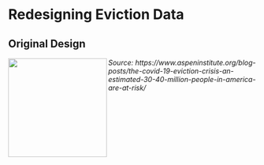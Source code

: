 <h1> Redesigning Eviction Data</h1>

<h2> Original Design </h2>

<img src="https://jgcrellin.github.io/portfolio/chart3_fsp.png" width ="200px" align="left"/>
<p> <i> Source: https://www.aspeninstitute.org/blog-posts/the-covid-19-eviction-crisis-an-estimated-30-40-million-people-in-america-are-at-risk/ </i> </p>
